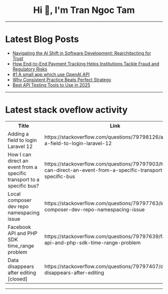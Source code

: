 <h1 align="center">Hi 👋, I'm Tran Ngoc Tam</h1>

---

# Latest Blog Posts 
<!-- BLOG-POST-LIST:START -->
- [Navigating the AI Shift in Software Development: Rearchitecting for Trust](https://dev.to/justinsaran/navigating-the-ai-shift-in-software-development-rearchitecting-for-trust-1o7)
- [How End-to-End Payment Tracking Helps Institutions Tackle Fraud and Regulatory Risks](https://dev.to/nikunjgundaniya/how-end-to-end-payment-tracking-helps-institutions-tackle-fraud-and-regulatory-risks-3dbo)
- [#1 A small app which use OpenAI API](https://dev.to/koichi_yoshikawa_dbd33319/1-a-small-app-which-use-openai-api-5dbh)
- [Why Consistent Practice Beats Perfect Strategy](https://dev.to/soasme/why-consistent-practice-beats-perfect-strategy-31km)
- [Best API Testing Tools to Use in 2025](https://dev.to/alexai/best-api-testing-tools-to-use-in-2025-4a90)
<!-- BLOG-POST-LIST:END -->

---

# Latest stack oveflow activity
<table>
  <tr><th>Title</th><th>Link</th></tr>
  <!-- STACKOVERFLOW:START --><tr><td>Adding a field to login Laravel 12</td><td>https://stackoverflow.com/questions/79798126/adding-a-field-to-login-laravel-12</td></tr><tr><td>How I can direct an event from a specific transport to a specific bus?</td><td>https://stackoverflow.com/questions/79797903/how-i-can-direct-an-event-from-a-specific-transport-to-a-specific-bus</td></tr><tr><td>Local composer dev repo namespacing issue</td><td>https://stackoverflow.com/questions/79797763/local-composer-dev-repo-namespacing-issue</td></tr><tr><td>Facebook API and PHP SDK time_range problem</td><td>https://stackoverflow.com/questions/79797639/facebook-api-and-php-sdk-time-range-problem</td></tr><tr><td>Data disappears after editing [closed]</td><td>https://stackoverflow.com/questions/79797407/data-disappears-after-editing</td></tr><!-- STACKOVERFLOW:END -->
</table>

---


